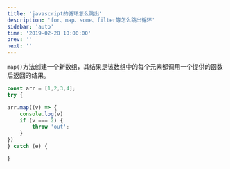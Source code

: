 ```yaml
---
title: 'javascript的循环怎么跳出'
description: 'for、map、some、filter等怎么跳出循环'
sidebar: 'auto'
time: '2019-02-28 10:00:00'
prev: ''
next: ''
---
```


`map()`方法创建一个新数组，其结果是该数组中的每个元素都调用一个提供的函数后返回的结果。

``` js
const arr = [1,2,3,4];
try {

arr.map((v) => {
    console.log(v)
    if (v === 2) {
        throw 'out';
    }
})
} catch (e) {

}

```